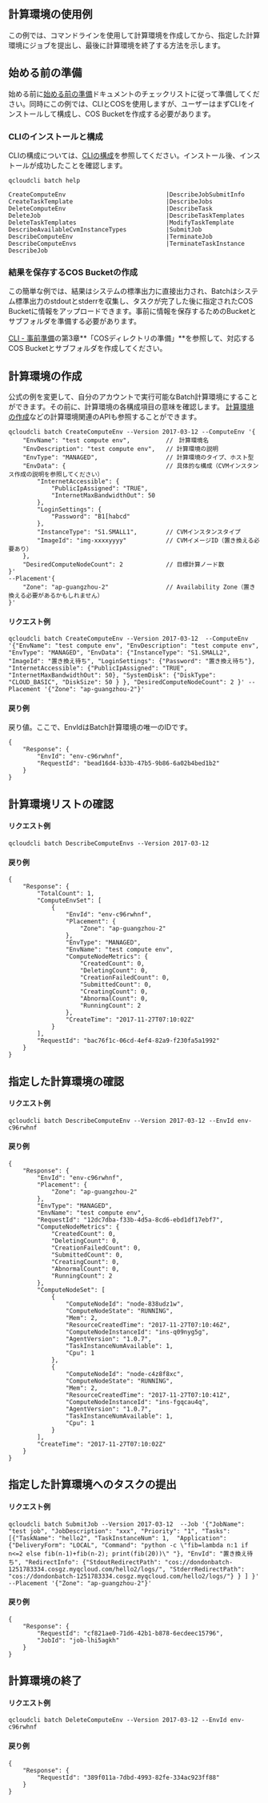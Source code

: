 ## 計算環境の使用例
この例では、コマンドラインを使用して計算環境を作成してから、指定した計算環境にジョブを提出し、最後に計算環境を終了する方法を示します。

## 始める前の準備
始める前に[始める前の準備](/doc/product/599/10807)ドキュメントのチェックリストに従って準備してください。同時にこの例では、CLIとCOSを使用しますが、ユーザーはまずCLIをインストールして構成し、COS Bucketを作成する必要があります。

### CLIのインストールと構成
CLIの構成については、[CLIの構成](/doc/product/440/6184)を参照してください。インストール後、インストールが成功したことを確認します。
```
qcloudcli batch help

CreateComputeEnv                        	|DescribeJobSubmitInfo
CreateTaskTemplate                      	|DescribeJobs
DeleteComputeEnv                        	|DescribeTask
DeleteJob                               	|DescribeTaskTemplates
DeleteTaskTemplates                     	|ModifyTaskTemplate
DescribeAvailableCvmInstanceTypes       	|SubmitJob
DescribeComputeEnv                      	|TerminateJob
DescribeComputeEnvs                     	|TerminateTaskInstance
DescribeJob
```

### 結果を保存するCOS Bucketの作成

この簡単な例では、結果はシステムの標準出力に直接出力され、Batchはシステム標準出力のstdoutとstderrを収集し、タスクが完了した後に指定されたCOS Bucketに情報をアップロードできます。事前に情報を保存するためのBucketとサブフォルダを準備する必要があります。

[CLI - 事前準備](/doc/product/599/10548)の第3章**「COSディレクトリの準備」**を参照して、対応するCOS Bucketとサブフォルダを作成してください。


## 計算環境の作成

公式の例を変更して、自分のアカウントで実行可能なBatch計算環境にすることができます。その前に、計算環境の各構成項目の意味を確認します。
[計算環境の作成](/document/api/599/12691)などの計算環境関連のAPIも参照することができます。

```
qcloudcli batch CreateComputeEnv --Version 2017-03-12 --ComputeEnv '{
    "EnvName": "test compute env",          //　計算環境名
    "EnvDescription": "test compute env",   // 計算環境の説明
    "EnvType": "MANAGED",                   // 計算環境のタイプ、ホスト型
    "EnvData": {                            // 具体的な構成（CVMインスタンス作成の説明を参照してください）
        "InternetAccessible": {
            "PublicIpAssigned": "TRUE",
            "InternetMaxBandwidthOut": 50
        },
        "LoginSettings": {
            "Password": "B1[habcd"
        },
        "InstanceType": "S1.SMALL1",        // CVMインスタンスタイプ
        "ImageId": "img-xxxxyyyy"           // CVMイメージID（置き換える必要あり）
    },
    "DesiredComputeNodeCount": 2            // 目標計算ノード数
}'
--Placement'{
    "Zone": "ap-guangzhou-2"                // Availability Zone（置き換える必要があるかもしれません）
}'
```


#### リクエスト例
```
qcloudcli batch CreateComputeEnv --Version 2017-03-12  --ComputeEnv '{"EnvName": "test compute env", "EnvDescription": "test compute env", "EnvType": "MANAGED", "EnvData": {"InstanceType": "S1.SMALL2", "ImageId": "置き換え待ち", "LoginSettings": {"Password": "置き換え待ち"}, "InternetAccessible": {"PublicIpAssigned": "TRUE", "InternetMaxBandwidthOut": 50}, "SystemDisk": {"DiskType": "CLOUD_BASIC", "DiskSize": 50 } }, "DesiredComputeNodeCount": 2 }' --Placement '{"Zone": "ap-guangzhou-2"}'
```

#### 戻り例
戻り値。ここで、EnvIdはBatch計算環境の唯一のIDです。
```
{
    "Response": {
        "EnvId": "env-c96rwhnf",
        "RequestId": "bead16d4-b33b-47b5-9b86-6a02b4bed1b2"
    }
}
```

## 計算環境リストの確認
#### リクエスト例
```
qcloudcli batch DescribeComputeEnvs --Version 2017-03-12
```

#### 戻り例
```
{
    "Response": {
        "TotalCount": 1,
        "ComputeEnvSet": [
            {
                "EnvId": "env-c96rwhnf",
                "Placement": {
                    "Zone": "ap-guangzhou-2"
                },
                "EnvType": "MANAGED",
                "EnvName": "test compute env",
                "ComputeNodeMetrics": {
                    "CreatedCount": 0,
                    "DeletingCount": 0,
                    "CreationFailedCount": 0,
                    "SubmittedCount": 0,
                    "CreatingCount": 0,
                    "AbnormalCount": 0,
                    "RunningCount": 2
                },
                "CreateTime": "2017-11-27T07:10:02Z"
            }
        ],
        "RequestId": "bac76f1c-06cd-4ef4-82a9-f230fa5a1992"
    }
}
```


## 指定した計算環境の確認
#### リクエスト例
```
qcloudcli batch DescribeComputeEnv --Version 2017-03-12 --EnvId env-c96rwhnf
```

#### 戻り例
```
{
    "Response": {
        "EnvId": "env-c96rwhnf",
        "Placement": {
            "Zone": "ap-guangzhou-2"
        },
        "EnvType": "MANAGED",
        "EnvName": "test compute env",
        "RequestId": "12dc7dba-f33b-4d5a-8cd6-ebd1df17ebf7",
        "ComputeNodeMetrics": {
            "CreatedCount": 0,
            "DeletingCount": 0,
            "CreationFailedCount": 0,
            "SubmittedCount": 0,
            "CreatingCount": 0,
            "AbnormalCount": 0,
            "RunningCount": 2
        },
        "ComputeNodeSet": [
            {
                "ComputeNodeId": "node-838udz1w",
                "ComputeNodeState": "RUNNING",
                "Mem": 2,
                "ResourceCreatedTime": "2017-11-27T07:10:46Z",
                "ComputeNodeInstanceId": "ins-q09nyg5g",
                "AgentVersion": "1.0.7",
                "TaskInstanceNumAvailable": 1,
                "Cpu": 1
            },
            {
                "ComputeNodeId": "node-c4z8f8xc",
                "ComputeNodeState": "RUNNING",
                "Mem": 2,
                "ResourceCreatedTime": "2017-11-27T07:10:41Z",
                "ComputeNodeInstanceId": "ins-fgqcau4q",
                "AgentVersion": "1.0.7",
                "TaskInstanceNumAvailable": 1,
                "Cpu": 1
            }
        ],
        "CreateTime": "2017-11-27T07:10:02Z"
    }
}
```

## 指定した計算環境へのタスクの提出
#### リクエスト例
```
qcloudcli batch SubmitJob --Version 2017-03-12  --Job '{"JobName": "test job", "JobDescription": "xxx", "Priority": "1", "Tasks": [{"TaskName": "hello2", "TaskInstanceNum": 1,  "Application": {"DeliveryForm": "LOCAL", "Command": "python -c \"fib=lambda n:1 if n<=2 else fib(n-1)+fib(n-2); print(fib(20))\" "}, "EnvId": "置き換え待ち", "RedirectInfo": {"StdoutRedirectPath": "cos://dondonbatch-1251783334.cosgz.myqcloud.com/hello2/logs/", "StderrRedirectPath":  "cos://dondonbatch-1251783334.cosgz.myqcloud.com/hello2/logs/"} } ] }' --Placement '{"Zone": "ap-guangzhou-2"}'

```

#### 戻り例
```
{
    "Response": {
        "RequestId": "cf821ae0-71d6-42b1-b878-6ecdeec15796",
        "JobId": "job-lhi5agkh"
    }
}
```

## 計算環境の終了
#### リクエスト例
```
qcloudcli batch DeleteComputeEnv --Version 2017-03-12 --EnvId env-c96rwhnf
```

#### 戻り例
```
{
    "Response": {
        "RequestId": "389f011a-7dbd-4993-82fe-334ac923ff88"
    }
}
```

